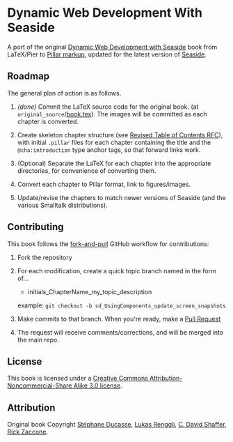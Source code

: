 # Dynamic Web Development With Seaside

A port of the original
[Dynamic Web Development with Seaside](http://book.seaside.st/book) book from
LaTeX/Pier to [Pillar markup](https://github.com/pillar-markup/pillar),
updated for the latest version of [Seaside](http://www.seaside.st/).

## Roadmap

The general plan of action is as follows.

1. *(done)* Commit the LaTeX source code for the original book.
    (at `original_source`/[book.tex](original_source/book.tex)).
    The images will be committed as each chapter is converted.

2. Create skeleton chapter structure (see
    [Revised Table of Contents RFC](https://github.com/SquareBracketAssociates/DynamicWebDevelopmentWithSeaside/issues/2)),
    with initial `.pillar` files for each chapter containing the title and the
    `@cha:introduction` type anchor tags, so that forward links work.

3. (Optional) Separate the LaTeX for each chapter into the appropriate
    directories, for convenience of converting them.

4. Convert each chapter to Pillar format, link to figures/images.

5. Update/revise the chapters to match newer versions of Seaside (and the
    various Smalltalk distributions).

## Contributing
This book follows the
[fork-and-pull](https://help.github.com/articles/using-pull-requests/#fork--pull)
GitHub workflow for contributions:

1. Fork the repository

2. For each modification, create a quick topic branch named in the form of...

   * initials_ChapterName_my_topic_description   

   example: `git checkout -b sd_UsingComponents_update_screen_snapshots`

3. Make commits to that branch. When you're ready, make a
    [Pull Request](https://help.github.com/articles/using-pull-requests/#sending-the-pull-request)

4. The request will receive comments/corrections, and will be merged into the
    main repo.

## License
This book is licensed under a
[Creative Commons Attribution-Noncommercial-Share Alike 3.0 license](http://creativecommons.org/licenses/by-nc-sa/3.0/).

## Attribution
Original book Copyright
[Stéphane Ducasse](http://stephane.ducasse.free.fr/),
[Lukas Renggli](http://www.lukas-renggli.ch/),
[C. David Shaffer](http://www.shaffer-consulting.com/),
[Rick Zaccone](http://www.bucknell.edu/x15822.xml).
